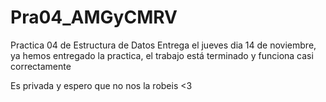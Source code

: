 # Pra04_AMGyCMRV
Practica 04 de Estructura de Datos
Entrega el jueves dia 14 de noviembre, ya hemos entregado la practica, el trabajo está terminado y funciona casi correctamente

Es privada y espero que no nos la robeis <3
